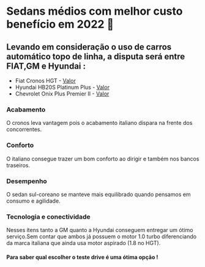 # Sedans médios com melhor custo benefício em 2022 🚗

## Levando em consideração o uso de carros automático topo de linha, a disputa será entre FIAT,GM e Hyundai :

 - Fiat Cronos HGT -  [Valor](https://www.mobiauto.com.br/tabela-fipe/carros/fiat/cronos/2021/hgt-1-8-flex-aut?utm_campaign=SC_T_FIPE_Nacional&utm_medium=cpc&utm_source=google&utm_date=1652897902613)
 - Hyundai HB20S Platinum Plus - [Valor](https://www.mobiauto.com.br/hyundai/hb20s/2022/platinum-plus-bluelink-1.0-turbo-aut-flex)
 - Chevrolet Onix Plus Premier II - [Valor](https://www.mobiauto.com.br/tabela-fipe/carros/chevrolet/onix-plus/2022/1-0-premier-ii-turbo-flex-aut)
 
### Acabamento
O cronos leva vantagem pois o acabamento italiano dispara na frente dos concorrentes. 

### Conforto
O italiano consegue trazer um bom conforto ao dirigir e também nos bancos traseiros.

### Desempenho
O sedan sul-coreano se manteve mais equilibrado quando pensamos em consumo e agilidade.

### Tecnologia e conectividade
Nesses ítens tanto a GM quanto a Hyundai conseguem entregar um ótimo serviço.Sem contar que ambos já possuem o motor 1.0 turbo diferenciando da marca italiana que ainda usa motor aspirado (1.8 no HGT).

#### Para saber qual escolher o teste drive é uma ótima opção !
